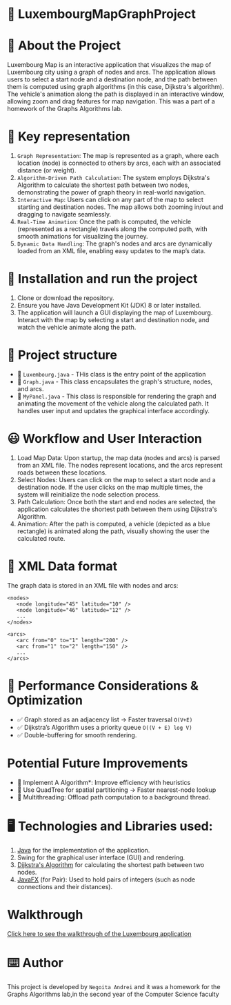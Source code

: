 # :book: LuxembourgMapGraphProject


# :pushpin: About the Project

Luxembourg Map is an interactive application that visualizes the map of Luxembourg city using a graph of nodes and arcs. 
The application allows users to select a start node and a destination node, and the path between them is computed using graph algorithms (in this case, Dijkstra's algorithm).
The vehicle's animation along the path is displayed in an interactive window, allowing zoom and drag features for map navigation.
This was a part of a homework of the Graphs Algorithms lab.

# :key: Key representation
  1. `Graph Representation`: The map is represented as a graph, where each location (node) is connected to others by arcs, each with an associated distance (or weight).
  2. `Algorithm-Driven Path Calculation`: The system employs Dijkstra's Algorithm to calculate the shortest path between two nodes, demonstrating the power of graph theory in real-world navigation.
  3. `Interactive Map`: Users can click on any part of the map to select starting and destination nodes. The map allows both zooming in/out and dragging to navigate seamlessly.
  4. `Real-Time Animation`: Once the path is computed, the vehicle (represented as a rectangle) travels along the computed path, with smooth animations for visualizing the journey.
  5. `Dynamic Data Handling`: The graph's nodes and arcs are dynamically loaded from an XML file, enabling easy updates to the map’s data.

# :rocket: Installation and run the project
  1. Clone or download the repository.
  2. Ensure you have Java Development Kit (JDK) 8 or later installed.
  3. The application will launch a GUI displaying the map of Luxembourg. Interact with the map by selecting a start and destination node, and watch the vehicle animate along the path.

# :file_folder: Project structure
  * :file_folder: `Luxembourg.java` - THis class is the entry point of the application
  * :file_folder: `Graph.java` - This class encapsulates the graph's structure, nodes, and arcs.
  * :file_folder: `MyPanel.java` - This class is responsible for rendering the graph and animating the movement of the vehicle along the calculated path. It handles user input and updates the graphical interface accordingly.

# :smiley: Workflow and User Interaction
 1. Load Map Data: Upon startup, the map data (nodes and arcs) is parsed from an XML file. The nodes represent locations, and the arcs represent roads between these locations.
 2. Select Nodes: Users can click on the map to select a start node and a destination node. If the user clicks on the map multiple times, the system will reinitialize the node selection process.
 3. Path Calculation: Once both the start and end nodes are selected, the application calculates the shortest path between them using Dijkstra's Algorithm.
 4. Animation: After the path is computed, a vehicle (depicted as a blue rectangle) is animated along the path, visually showing the user the calculated route.

# :page_with_curl: XML Data format
 The graph data is stored in an XML file with nodes and arcs:
 ```
 <nodes>
    <node longitude="45" latitude="10" />
    <node longitude="46" latitude="12" />
    ...
</nodes>

<arcs>
    <arc from="0" to="1" length="200" />
    <arc from="1" to="2" length="150" />
    ...
</arcs>
 ```

# :rocket: Performance Considerations & Optimization
 * :white_check_mark:  Graph stored as an adjacency list → Faster traversal  ` O(V+E) `
 * :white_check_mark:  Dijkstra’s Algorithm uses a priority queue  `O((V + E) log V)`
 * :white_check_mark:  Double-buffering for smooth rendering.

# Potential Future Improvements
 * :rocket: Implement A Algorithm*: Improve efficiency with heuristics
 * :rocket: Use QuadTree for spatial partitioning → Faster nearest-node lookup
 * :rocket:  Multithreading: Offload path computation to a background thread.

  
# :desktop_computer: Technologies and Libraries used:
1. [Java](https://www.java.com/en/) for the implementation of the application.
2. Swing for the graphical user interface (GUI) and rendering.
3. [Dijkstra's Algorithm](https://en.wikipedia.org/wiki/Dijkstra%27s_algorithm) for calculating the shortest path between two nodes.
4. [JavaFX](https://openjfx.io/) (for Pair): Used to hold pairs of integers (such as node connections and their distances).

# Walkthrough
[Click here to see the walkthrough of the Luxembourg application]( https://youtu.be/LvI9ZZm93DU)

# :keyboard: Author
 This project is developed by `Negoita Andrei` and it was a homework for the Graphs Algorithms lab,in the second year of the Computer Science faculty
